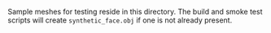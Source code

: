 Sample meshes for testing reside in this directory.
The build and smoke test scripts will create ``synthetic_face.obj`` if one is
not already present.
